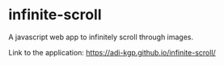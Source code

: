 # infinite-scroll

A javascript web app to infinitely scroll through images.

Link to the application: https://adi-kgp.github.io/infinite-scroll/
